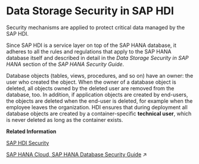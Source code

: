 <!-- loio0ba5fa2968cc4503b3aef32748ed9470 -->

# Data Storage Security in SAP HDI

Security mechanisms are applied to protect critical data managed by the SAP HDI.

Since SAP HDI is a service layer on top of the SAP HANA database, it adheres to all the rules and regulations that apply to the SAP HANA database itself and described in detail in the *Data Storage Security in SAP HANA* section of the *SAP HANA Security Guide*.

Database objects \(tables, views, procedures, and so on\) have an owner: the user who created the object. When the owner of a database object is deleted, all objects owned by the deleted user are removed from the database, too. In addition, if application objects are created by end-users, the objects are deleted when the end-user is deleted, for example when the employee leaves the organization. HDI ensures that during deployment all database objects are created by a container-specific **technical user**, which is never deleted as long as the container exists.

**Related Information**  


[SAP HDI Security](sap-hdi-security-d9e5051.md "An overview of the tools used to configure and ensure security in the SAP HANA Deployment Infrastructure (HDI).")

[SAP HANA Cloud, SAP HANA Database Security Guide](https://help.sap.com/viewer/a1317de16a1e41a6b0ff81849d80713c/2024_1_QRC/en-US/c3d9889e3c9843bdb834e9eb56f1b041.html#loioc3d9889e3c9843bdb834e9eb56f1b041 "The SAP HANA Cloud, SAP HANA Database Security Guide is the entry point for all information relating to the secure operation and configuration of SAP HANA Cloud, SAP HANA database.") :arrow_upper_right:

